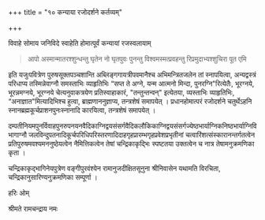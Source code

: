 +++
title = "१० कन्याया रजोदर्शने कर्तव्यम्"

+++

विवाहे सोमाय जनिविदे स्वाहेति होमात्पूर्वं कन्यायां रजस्वलायाम् 

> आपो अस्मान्मातरश्शुन्धन्तु घृतेन नो घृतपुवः पुनन्तु विश्वमस्मत्प्रवहन्तु रिप्रमुदाभ्यश्शुचिरा पूत एमि 

इति यजुःपवित्रेण पुरुषसूक्तपञ्चशान्ति अब्लिङ्गगायत्रीपवमानैश्च अभिमन्त्रितजलेन तां स्नापयित्वा, अन्यद्वस्त्रं परिधाप्य तस्मिन्नेवाग्नौ समस्ताभिः व्याहृतिभिः “सप्त ते अग्ने, यन्म आत्मनो मिन्दा, पुनरग्नि"रित्येतैः, भूरग्नये, भूरन्नमग्नये, भूरग्नये चेत्यनुवाकत्रयेण प्रतिस्वाहाकारं, "तन्तुन्तन्वन्" इत्येतया, व्यस्ताभिः व्याहृतिभिः, “अनाज्ञात"मित्यादिभिश्च हुत्वा, ब्राह्मणाननुज्ञाप्य, तन्त्रशेषं समापयेत् । प्रधानहोमात्परं रजोदर्शने चतुर्थेऽहनि स्नानब्रह्मकूर्चप्राशनपुनःस्नानादि कारयित्वा, तन्त्रशेषं समापयेत् ।

दम्पतीनियमपुनर्विवाहपुनरुपनयनवैदिकाग्निद्वयसंसर्गवैदिकलौकिकाग्निद्वयसंसर्गज्येष्ठभार्याग्निकनिष्ठभार्याग्निविभागाग्नौ जलविन्दुपतनादिकूर्चपरिधिपरिस्तरणादिदाहगृहप्रारम्भगृहप्रवेशप्रभृतीनां चत्वारिंशत्संस्कारानन्तर्गतत्वेन प्रतिपुरुषमवश्यमननुष्ठेयत्वेन नैमित्तिकत्वेन तेषां चन्द्रिकाकृद्भिः स्पष्टतया उक्तत्वेन च नात्र तेषामनुक्रमणिका कृता ।

चन्द्रिकाकृद्भागिनेयपुत्रेण वङ्गीपुरवंश्येन रामानुजदीक्षितसूनुना श्रीनिवासेन यथामति विरचिता, चन्द्रिकानुसारिण्यनुक्रमणिका सम्पूर्णा ।

हरिः ओम्

श्रीमते रामचन्द्राय नमः
 
